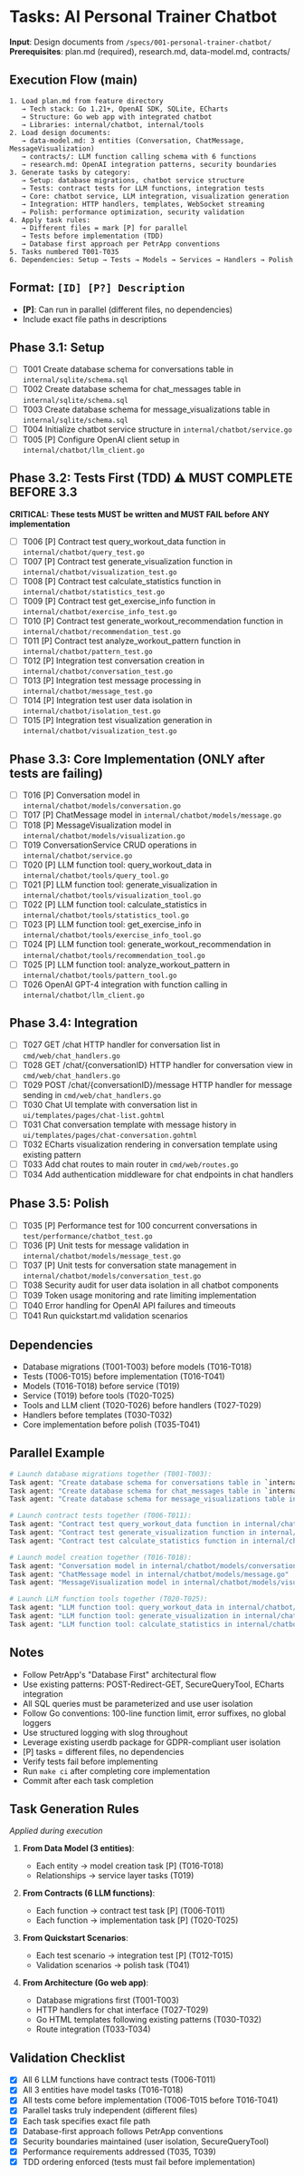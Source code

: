 # Tasks: AI Personal Trainer Chatbot

**Input**: Design documents from `/specs/001-personal-trainer-chatbot/`
**Prerequisites**: plan.md (required), research.md, data-model.md, contracts/

## Execution Flow (main)
```
1. Load plan.md from feature directory
   → Tech stack: Go 1.21+, OpenAI SDK, SQLite, ECharts
   → Structure: Go web app with integrated chatbot
   → Libraries: internal/chatbot, internal/tools
2. Load design documents:
   → data-model.md: 3 entities (Conversation, ChatMessage, MessageVisualization)
   → contracts/: LLM function calling schema with 6 functions
   → research.md: OpenAI integration patterns, security boundaries
3. Generate tasks by category:
   → Setup: database migrations, chatbot service structure
   → Tests: contract tests for LLM functions, integration tests
   → Core: chatbot service, LLM integration, visualization generation
   → Integration: HTTP handlers, templates, WebSocket streaming
   → Polish: performance optimization, security validation
4. Apply task rules:
   → Different files = mark [P] for parallel
   → Tests before implementation (TDD)
   → Database first approach per PetrApp conventions
5. Tasks numbered T001-T035
6. Dependencies: Setup → Tests → Models → Services → Handlers → Polish
```

## Format: `[ID] [P?] Description`
- **[P]**: Can run in parallel (different files, no dependencies)
- Include exact file paths in descriptions

## Phase 3.1: Setup
- [ ] T001 Create database schema for conversations table in `internal/sqlite/schema.sql`
- [ ] T002 Create database schema for chat_messages table in `internal/sqlite/schema.sql`
- [ ] T003 Create database schema for message_visualizations table in `internal/sqlite/schema.sql`
- [ ] T004 Initialize chatbot service structure in `internal/chatbot/service.go`
- [ ] T005 [P] Configure OpenAI client setup in `internal/chatbot/llm_client.go`

## Phase 3.2: Tests First (TDD) ⚠️ MUST COMPLETE BEFORE 3.3
**CRITICAL: These tests MUST be written and MUST FAIL before ANY implementation**
- [ ] T006 [P] Contract test query_workout_data function in `internal/chatbot/query_test.go`
- [ ] T007 [P] Contract test generate_visualization function in `internal/chatbot/visualization_test.go`
- [ ] T008 [P] Contract test calculate_statistics function in `internal/chatbot/statistics_test.go`
- [ ] T009 [P] Contract test get_exercise_info function in `internal/chatbot/exercise_info_test.go`
- [ ] T010 [P] Contract test generate_workout_recommendation function in `internal/chatbot/recommendation_test.go`
- [ ] T011 [P] Contract test analyze_workout_pattern function in `internal/chatbot/pattern_test.go`
- [ ] T012 [P] Integration test conversation creation in `internal/chatbot/conversation_test.go`
- [ ] T013 [P] Integration test message processing in `internal/chatbot/message_test.go`
- [ ] T014 [P] Integration test user data isolation in `internal/chatbot/isolation_test.go`
- [ ] T015 [P] Integration test visualization generation in `internal/chatbot/visualization_test.go`

## Phase 3.3: Core Implementation (ONLY after tests are failing)
- [ ] T016 [P] Conversation model in `internal/chatbot/models/conversation.go`
- [ ] T017 [P] ChatMessage model in `internal/chatbot/models/message.go`
- [ ] T018 [P] MessageVisualization model in `internal/chatbot/models/visualization.go`
- [ ] T019 ConversationService CRUD operations in `internal/chatbot/service.go`
- [ ] T020 [P] LLM function tool: query_workout_data in `internal/chatbot/tools/query_tool.go`
- [ ] T021 [P] LLM function tool: generate_visualization in `internal/chatbot/tools/visualization_tool.go`
- [ ] T022 [P] LLM function tool: calculate_statistics in `internal/chatbot/tools/statistics_tool.go`
- [ ] T023 [P] LLM function tool: get_exercise_info in `internal/chatbot/tools/exercise_info_tool.go`
- [ ] T024 [P] LLM function tool: generate_workout_recommendation in `internal/chatbot/tools/recommendation_tool.go`
- [ ] T025 [P] LLM function tool: analyze_workout_pattern in `internal/chatbot/tools/pattern_tool.go`
- [ ] T026 OpenAI GPT-4 integration with function calling in `internal/chatbot/llm_client.go`

## Phase 3.4: Integration
- [ ] T027 GET /chat HTTP handler for conversation list in `cmd/web/chat_handlers.go`
- [ ] T028 GET /chat/{conversationID} HTTP handler for conversation view in `cmd/web/chat_handlers.go`
- [ ] T029 POST /chat/{conversationID}/message HTTP handler for message sending in `cmd/web/chat_handlers.go`
- [ ] T030 Chat UI template with conversation list in `ui/templates/pages/chat-list.gohtml`
- [ ] T031 Chat conversation template with message history in `ui/templates/pages/chat-conversation.gohtml`
- [ ] T032 ECharts visualization rendering in conversation template using existing pattern
- [ ] T033 Add chat routes to main router in `cmd/web/routes.go`
- [ ] T034 Add authentication middleware for chat endpoints in chat handlers

## Phase 3.5: Polish
- [ ] T035 [P] Performance test for 100 concurrent conversations in `test/performance/chatbot_test.go`
- [ ] T036 [P] Unit tests for message validation in `internal/chatbot/models/message_test.go`
- [ ] T037 [P] Unit tests for conversation state management in `internal/chatbot/models/conversation_test.go`
- [ ] T038 Security audit for user data isolation in all chatbot components
- [ ] T039 Token usage monitoring and rate limiting implementation
- [ ] T040 Error handling for OpenAI API failures and timeouts
- [ ] T041 Run quickstart.md validation scenarios

## Dependencies
- Database migrations (T001-T003) before models (T016-T018)
- Tests (T006-T015) before implementation (T016-T041)
- Models (T016-T018) before service (T019)
- Service (T019) before tools (T020-T025)
- Tools and LLM client (T020-T026) before handlers (T027-T029)
- Handlers before templates (T030-T032)
- Core implementation before polish (T035-T041)

## Parallel Example
```bash
# Launch database migrations together (T001-T003):
Task agent: "Create database schema for conversations table in `internal/sqlite/schema.sql`"
Task agent: "Create database schema for chat_messages table in `internal/sqlite/schema.sql`"
Task agent: "Create database schema for message_visualizations table in `internal/sqlite/schema.sql`"

# Launch contract tests together (T006-T011):
Task agent: "Contract test query_workout_data function in internal/chatbot/contracts/query_test.go"
Task agent: "Contract test generate_visualization function in internal/chatbot/contracts/visualization_test.go"
Task agent: "Contract test calculate_statistics function in internal/chatbot/contracts/statistics_test.go"

# Launch model creation together (T016-T018):
Task agent: "Conversation model in internal/chatbot/models/conversation.go"
Task agent: "ChatMessage model in internal/chatbot/models/message.go"
Task agent: "MessageVisualization model in internal/chatbot/models/visualization.go"

# Launch LLM function tools together (T020-T025):
Task agent: "LLM function tool: query_workout_data in internal/chatbot/tools/query_tool.go"
Task agent: "LLM function tool: generate_visualization in internal/chatbot/tools/visualization_tool.go"
Task agent: "LLM function tool: calculate_statistics in internal/chatbot/tools/statistics_tool.go"
```

## Notes
- Follow PetrApp's "Database First" architectural flow
- Use existing patterns: POST-Redirect-GET, SecureQueryTool, ECharts integration
- All SQL queries must be parameterized and use user isolation
- Follow Go conventions: 100-line function limit, error suffixes, no global loggers
- Use structured logging with slog throughout
- Leverage existing userdb package for GDPR-compliant user isolation
- [P] tasks = different files, no dependencies
- Verify tests fail before implementing
- Run `make ci` after completing core implementation
- Commit after each task completion

## Task Generation Rules
*Applied during execution*

1. **From Data Model (3 entities)**:
   - Each entity → model creation task [P] (T016-T018)
   - Relationships → service layer tasks (T019)

2. **From Contracts (6 LLM functions)**:
   - Each function → contract test task [P] (T006-T011)
   - Each function → implementation task [P] (T020-T025)

3. **From Quickstart Scenarios**:
   - Each test scenario → integration test [P] (T012-T015)
   - Validation scenarios → polish task (T041)

4. **From Architecture (Go web app)**:
   - Database migrations first (T001-T003)
   - HTTP handlers for chat interface (T027-T029)
   - Go HTML templates following existing patterns (T030-T032)
   - Route integration (T033-T034)

## Validation Checklist
- [x] All 6 LLM functions have contract tests (T006-T011)
- [x] All 3 entities have model tasks (T016-T018)
- [x] All tests come before implementation (T006-T015 before T016-T041)
- [x] Parallel tasks truly independent (different files)
- [x] Each task specifies exact file path
- [x] Database-first approach follows PetrApp conventions
- [x] Security boundaries maintained (user isolation, SecureQueryTool)
- [x] Performance requirements addressed (T035, T039)
- [x] TDD ordering enforced (tests must fail before implementation)